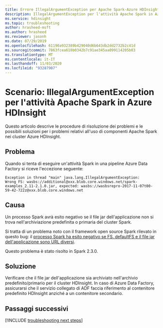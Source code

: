 ```yaml
---
title: Errore IllegalArgumentException per Apache Spark-Azure HDInsight
description: IllegalArgumentException per l'attività Apache Spark in Azure HDInsight per Azure Data Factory
ms.service: hdinsight
ms.topic: troubleshooting
author: hrasheed-msft
ms.author: hrasheed
ms.reviewer: jasonh
ms.date: 07/29/2019
ms.openlocfilehash: 61190a932389b429040d6b643db2dd2732b2c41d
ms.sourcegitcommit: 7863fcea618b0342b7c91ae345aa099114205b03
ms.translationtype: MT
ms.contentlocale: it-IT
ms.lasthandoff: 11/03/2020
ms.locfileid: "93287907"
---
```

# <a name="scenario-illegalargumentexception-for-apache-spark-activity-in-azure-hdinsight"></a>Scenario: IllegalArgumentException per l'attività Apache Spark in Azure HDInsight

Questo articolo descrive le procedure di risoluzione dei problemi e le possibili soluzioni per i problemi relativi all'uso di componenti Apache Spark nei cluster Azure HDInsight.

## <a name="issue"></a>Problema

Quando si tenta di eseguire un'attività Spark in una pipeline Azure Data Factory si riceve l'eccezione seguente:

```error
Exception in thread "main" java.lang.IllegalArgumentException:
Wrong FS: wasbs://additional@xxx.blob.core.windows.net/spark-examples_2.11-2.1.0.jar, expected: wasbs://wasbsrepro-2017-11-07t00-59-42-722z@xxx.blob.core.windows.net
```

## <a name="cause"></a>Causa

Un processo Spark avrà esito negativo se il file jar dell'applicazione non si trova nell'archiviazione predefinita o primaria del cluster Spark.

Si tratta di un problema noto con il framework open source Spark rilevato in questo bug: il [processo Spark ha esito negativo se FS. defaultFS e il file jar dell'applicazione sono URL diversi](https://issues.apache.org/jira/browse/SPARK-22587).

Questo problema è stato risolto in Spark 2.3.0.

## <a name="resolution"></a>Soluzione

Verificare che il file jar dell'applicazione sia archiviato nell'archivio predefinito/primario per il cluster HDInsight. In caso di Azure Data Factory, assicurarsi che il servizio collegato di ADF faccia riferimento al contenitore predefinito HDInsight anziché a un contenitore secondario.

## <a name="next-steps"></a>Passaggi successivi

[!INCLUDE [troubleshooting next steps](../../../includes/hdinsight-troubleshooting-next-steps.md)]